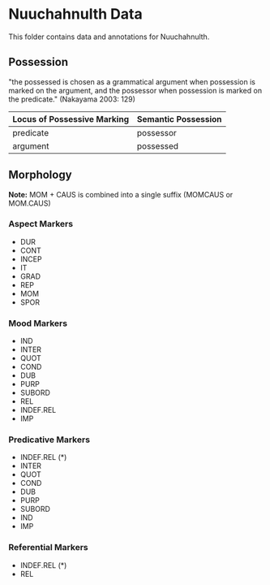 # Nuuchahnulth Data

This folder contains data and annotations for Nuuchahnulth.

## Possession

"the possessed is chosen as a grammatical argument when possession is marked on the argument, and the possessor when possession is marked on the predicate." (Nakayama 2003: 129)

Locus of Possessive Marking | Semantic Possession
----------------------------|--------------------
predicate                   | possessor
argument                    | possessed


## Morphology

**Note:** MOM + CAUS is combined into a single suffix (MOMCAUS or MOM.CAUS)

### Aspect Markers
* DUR
* CONT
* INCEP
* IT
* GRAD
* REP
* MOM
* SPOR

### Mood Markers
* IND
* INTER
* QUOT
* COND
* DUB
* PURP
* SUBORD
* REL
* INDEF.REL
* IMP

### Predicative Markers
* INDEF.REL (*)
* INTER
* QUOT
* COND
* DUB
* PURP
* SUBORD
* IND
* IMP

### Referential Markers
* INDEF.REL (*)
* REL
